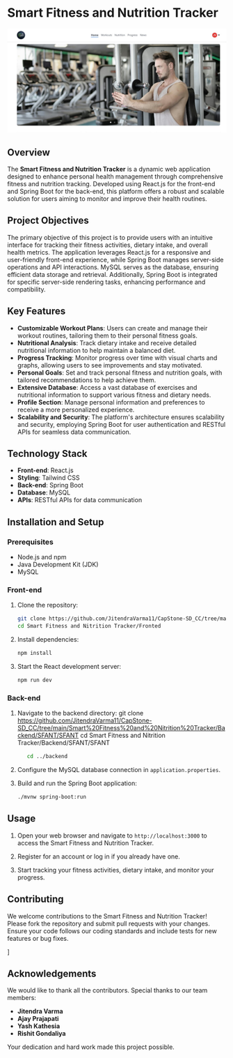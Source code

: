 # Smart Fitness and Nutrition Tracker

![Home Page](SFANT%20home%20page.jpg)

## Overview

The **Smart Fitness and Nutrition Tracker** is a dynamic web application designed to enhance personal health management through comprehensive fitness and nutrition tracking. Developed using React.js for the front-end and Spring Boot for the back-end, this platform offers a robust and scalable solution for users aiming to monitor and improve their health routines.

## Project Objectives

The primary objective of this project is to provide users with an intuitive interface for tracking their fitness activities, dietary intake, and overall health metrics. The application leverages React.js for a responsive and user-friendly front-end experience, while Spring Boot manages server-side operations and API interactions. MySQL serves as the database, ensuring efficient data storage and retrieval. Additionally, Spring Boot is integrated for specific server-side rendering tasks, enhancing performance and compatibility.

## Key Features

- **Customizable Workout Plans**: Users can create and manage their workout routines, tailoring them to their personal fitness goals.
- **Nutritional Analysis**: Track dietary intake and receive detailed nutritional information to help maintain a balanced diet.
- **Progress Tracking**: Monitor progress over time with visual charts and graphs, allowing users to see improvements and stay motivated.
- **Personal Goals**: Set and track personal fitness and nutrition goals, with tailored recommendations to help achieve them.
- **Extensive Database**: Access a vast database of exercises and nutritional information to support various fitness and dietary needs.
- **Profile Section**: Manage personal information and preferences to receive a more personalized experience.
- **Scalability and Security**: The platform's architecture ensures scalability and security, employing Spring Boot for user authentication and RESTful APIs for seamless data communication.

## Technology Stack

- **Front-end**: React.js
- **Styling**: Tailwind CSS
- **Back-end**: Spring Boot
- **Database**: MySQL
- **APIs**: RESTful APIs for data communication

## Installation and Setup

### Prerequisites

- Node.js and npm
- Java Development Kit (JDK)
- MySQL

### Front-end

1. Clone the repository:
   ```bash
   git clone https://github.com/JitendraVarma11/CapStone-SD_CC/tree/main/Smart%20Fitness%20and%20Nitrition%20Tracker/Fronted
   cd Smart Fitness and Nitrition Tracker/Fronted
   ```

2. Install dependencies:
   ```bash
   npm install
   ```

3. Start the React development server:
   ```bash
   npm run dev
   ```

### Back-end

1. Navigate to the backend directory:
   git clone https://github.com/JitendraVarma11/CapStone-SD_CC/tree/main/Smart%20Fitness%20and%20Nitrition%20Tracker/Backend/SFANT/SFANT
   cd Smart Fitness and Nitrition Tracker/Backend/SFANT/SFANT
   ```bash
      cd ../backend
   ```

2. Configure the MySQL database connection in `application.properties`.

3. Build and run the Spring Boot application:
   ```bash
   ./mvnw spring-boot:run
   ```

## Usage

1. Open your web browser and navigate to `http://localhost:3000` to access the Smart Fitness and Nutrition Tracker.

2. Register for an account or log in if you already have one.

3. Start tracking your fitness activities, dietary intake, and monitor your progress.

## Contributing

We welcome contributions to the Smart Fitness and Nutrition Tracker! Please fork the repository and submit pull requests with your changes. Ensure your code follows our coding standards and include tests for new features or bug fixes.

]

## Acknowledgements

We would like to thank all the contributors. Special thanks to our team members:

- **Jitendra Varma**
- **Ajay Prajapati**
- **Yash Kathesia**
- **Rishit Gondaliya**

Your dedication and hard work made this project possible.
